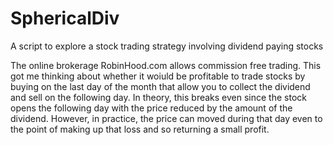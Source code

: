 # SphericalDiv
A script to explore a stock trading strategy involving dividend paying stocks

The online brokerage RobinHood.com allows commission free trading. This got me thinking about whether it woiuld be profitable to trade stocks by buying on the last day of the month that allow you to collect the dividend and sell on the following day. In theory, this breaks even since the stock opens the following day with the price reduced by the amount of the dividend. However, in practice, the price can moved during that day even to the point of making up that loss and so returning a small profit. 

